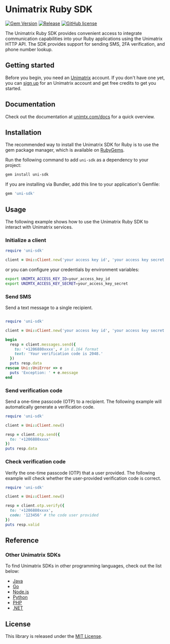 # Unimatrix Ruby SDK

[![Gem Version](https://img.shields.io/gem/v/uni-sdk.svg)](https://rubygems.org/gems/uni-sdk) [![Release](https://img.shields.io/github/release/unimtx/uni-ruby-sdk.svg)](https://github.com/unimtx/uni-ruby-sdk/releases/latest) [![GitHub license](https://img.shields.io/badge/license-MIT-brightgreen.svg)](https://github.com/unimtx/uni-ruby-sdk/blob/main/LICENSE)

The Unimatrix Ruby SDK provides convenient access to integrate communication capabilities into your Ruby applications using the Unimatrix HTTP API. The SDK provides support for sending SMS, 2FA verification, and phone number lookup.

## Getting started

Before you begin, you need an [Unimatrix](https://www.unimtx.com/) account. If you don't have one yet, you can [sign up](https://www.unimtx.com/signup?s=ruby.sdk.gh) for an Unimatrix account and get free credits to get you started.

## Documentation

Check out the documentation at [unimtx.com/docs](https://www.unimtx.com/docs) for a quick overview.

## Installation

The recommended way to install the Unimatrix SDK for Ruby is to use the gem package manager, which is available on [RubyGems](https://rubygems.org/gems/uni-sdk).

Run the following command to add `uni-sdk` as a dependency to your project:

```bash
gem install uni-sdk
```

If you are installing via Bundler, add this line to your application's Gemfile:

```ruby
gem 'uni-sdk'
```

## Usage

The following example shows how to use the Unimatrix Ruby SDK to interact with Unimatrix services.

### Initialize a client

```ruby
require 'uni-sdk'

client = Uni::Client.new('your access key id', 'your access key secret')
```

or you can configure your credentials by environment variables:

```sh
export UNIMTX_ACCESS_KEY_ID=your_access_key_id
export UNIMTX_ACCESS_KEY_SECRET=your_access_key_secret
```

### Send SMS

Send a text message to a single recipient.

```ruby

require 'uni-sdk'

client = Uni::Client.new('your access key id', 'your access key secret')

begin
  resp = client.messages.send({
    to: '+1206880xxxx', # in E.164 format
    text: 'Your verification code is 2048.'
  })
  puts resp.data
rescue Uni::UniError => e
  puts 'Exception: ' + e.message
end
```

### Send verification code

Send a one-time passcode (OTP) to a recipient. The following example will automatically generate a verification code.

```ruby
require 'uni-sdk'

client = Uni::Client.new()

resp = client.otp.send({
  to: '+1206880xxxx'
})
puts resp.data
```

### Check verification code

Verify the one-time passcode (OTP) that a user provided. The following example will check whether the user-provided verification code is correct.

```ruby
require 'uni-sdk'

client = Uni::Client.new()

resp = client.otp.verify({
  to: '+1206880xxxx',
  code: '123456' # the code user provided
})
puts resp.valid
```

## Reference

### Other Unimatrix SDKs

To find Unimatrix SDKs in other programming languages, check out the list below:

- [Java](https://github.com/unimtx/uni-java-sdk)
- [Go](https://github.com/unimtx/uni-go-sdk)
- [Node.js](https://github.com/unimtx/uni-node-sdk)
- [Python](https://github.com/unimtx/uni-python-sdk)
- [PHP](https://github.com/unimtx/uni-php-sdk)
- [.NET](https://github.com/unimtx/uni-dotnet-sdk)

## License

This library is released under the [MIT License](https://github.com/unimtx/uni-ruby-sdk/blob/main/LICENSE).
